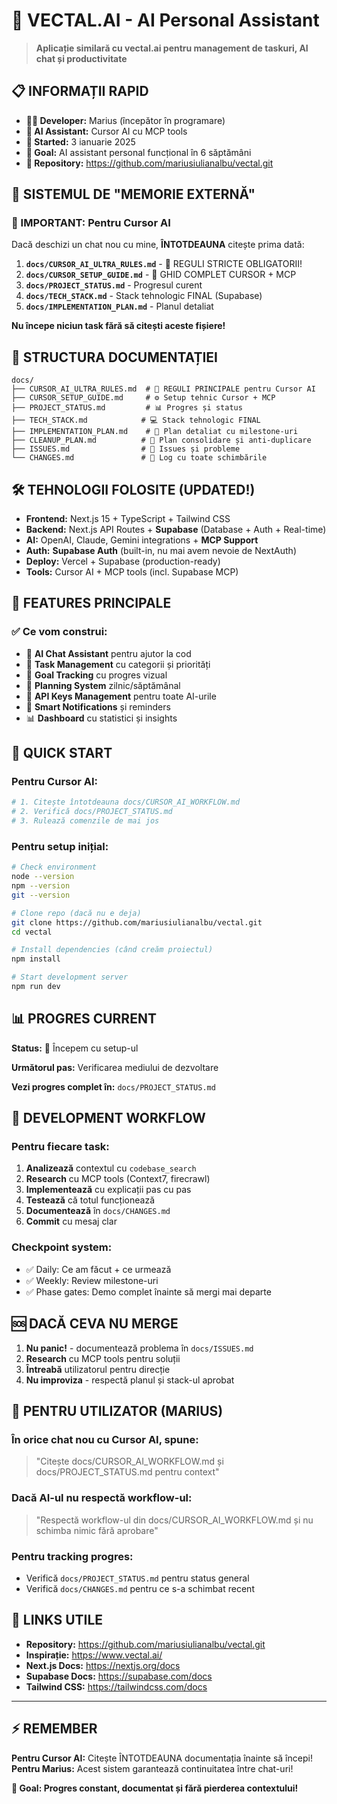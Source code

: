 # 🚀 VECTAL.AI - AI Personal Assistant

> **Aplicație similară cu vectal.ai pentru management de taskuri, AI chat și productivitate**

## 📋 INFORMAȚII RAPID

- **👨‍💻 Developer:** Marius (începător în programare)
- **🤖 AI Assistant:** Cursor AI cu MCP tools
- **📅 Started:** 3 ianuarie 2025
- **🎯 Goal:** AI assistant personal funcțional în 6 săptămâni
- **🔗 Repository:** https://github.com/mariusiulianalbu/vectal.git

## 🧠 SISTEMUL DE "MEMORIE EXTERNĂ"

### 🔴 IMPORTANT: Pentru Cursor AI
Dacă deschizi un chat nou cu mine, **ÎNTOTDEAUNA** citește prima dată:

1. **`docs/CURSOR_AI_ULTRA_RULES.md`** - 🚨 REGULI STRICTE OBLIGATORII!
2. **`docs/CURSOR_SETUP_GUIDE.md`** - 🎯 GHID COMPLET CURSOR + MCP
3. **`docs/PROJECT_STATUS.md`** - Progresul curent
4. **`docs/TECH_STACK.md`** - Stack tehnologic FINAL (Supabase)
5. **`docs/IMPLEMENTATION_PLAN.md`** - Planul detaliat

**Nu începe niciun task fără să citești aceste fișiere!**

## 📁 STRUCTURA DOCUMENTAȚIEI

```
docs/
├── CURSOR_AI_ULTRA_RULES.md  # 🤖 REGULI PRINCIPALE pentru Cursor AI
├── CURSOR_SETUP_GUIDE.md     # ⚙️ Setup tehnic Cursor + MCP
├── PROJECT_STATUS.md         # 📊 Progres și status
├── TECH_STACK.md            # 💻 Stack tehnologic FINAL
├── IMPLEMENTATION_PLAN.md    # 🚀 Plan detaliat cu milestone-uri
├── CLEANUP_PLAN.md          # 🧹 Plan consolidare și anti-duplicare
├── ISSUES.md                # 🐛 Issues și probleme
└── CHANGES.md               # 📝 Log cu toate schimbările
```

## 🛠️ TEHNOLOGII FOLOSITE (UPDATED!)

- **Frontend:** Next.js 15 + TypeScript + Tailwind CSS
- **Backend:** Next.js API Routes + **Supabase** (Database + Auth + Real-time)
- **AI:** OpenAI, Claude, Gemini integrations + **MCP Support**
- **Auth:** **Supabase Auth** (built-in, nu mai avem nevoie de NextAuth)
- **Deploy:** Vercel + Supabase (production-ready)
- **Tools:** Cursor AI + MCP tools (incl. Supabase MCP)

## 🎯 FEATURES PRINCIPALE

### ✅ Ce vom construi:
- 🤖 **AI Chat Assistant** pentru ajutor la cod
- 📝 **Task Management** cu categorii și priorități
- 🎯 **Goal Tracking** cu progres vizual
- 📅 **Planning System** zilnic/săptămânal
- 🔑 **API Keys Management** pentru toate AI-urile
- 🔔 **Smart Notifications** și reminders
- 📊 **Dashboard** cu statistici și insights

## 🚀 QUICK START

### Pentru Cursor AI:
```bash
# 1. Citește întotdeauna docs/CURSOR_AI_WORKFLOW.md
# 2. Verifică docs/PROJECT_STATUS.md
# 3. Rulează comenzile de mai jos
```

### Pentru setup inițial:
```bash
# Check environment
node --version
npm --version
git --version

# Clone repo (dacă nu e deja)  
git clone https://github.com/mariusiulianalbu/vectal.git
cd vectal

# Install dependencies (când creăm proiectul)
npm install

# Start development server
npm run dev
```

## 📊 PROGRES CURRENT

**Status:** 🔴 Începem cu setup-ul

**Următorul pas:** Verificarea mediului de dezvoltare

**Vezi progres complet în:** `docs/PROJECT_STATUS.md`

## 🔧 DEVELOPMENT WORKFLOW

### Pentru fiecare task:
1. **Analizează** contextul cu `codebase_search`
2. **Research** cu MCP tools (Context7, firecrawl)
3. **Implementează** cu explicații pas cu pas
4. **Testează** că totul funcționează
5. **Documentează** în `docs/CHANGES.md`
6. **Commit** cu mesaj clar

### Checkpoint system:
- ✅ Daily: Ce am făcut + ce urmează
- ✅ Weekly: Review milestone-uri
- ✅ Phase gates: Demo complet înainte să mergi mai departe

## 🆘 DACĂ CEVA NU MERGE

1. **Nu panic!** - documentează problema în `docs/ISSUES.md`
2. **Research** cu MCP tools pentru soluții
3. **Întreabă** utilizatorul pentru direcție
4. **Nu improviza** - respectă planul și stack-ul aprobat

## 📖 PENTRU UTILIZATOR (MARIUS)

### În orice chat nou cu Cursor AI, spune:
> "Citește docs/CURSOR_AI_WORKFLOW.md și docs/PROJECT_STATUS.md pentru context"

### Dacă AI-ul nu respectă workflow-ul:
> "Respectă workflow-ul din docs/CURSOR_AI_WORKFLOW.md și nu schimba nimic fără aprobare"

### Pentru tracking progres:
- Verifică `docs/PROJECT_STATUS.md` pentru status general
- Verifică `docs/CHANGES.md` pentru ce s-a schimbat recent

## 🔗 LINKS UTILE

- **Repository:** https://github.com/mariusiulianalbu/vectal.git
- **Inspirație:** https://www.vectal.ai/
- **Next.js Docs:** https://nextjs.org/docs
- **Supabase Docs:** https://supabase.com/docs
- **Tailwind CSS:** https://tailwindcss.com/docs

---

## ⚡ REMEMBER

**Pentru Cursor AI:** Citește ÎNTOTDEAUNA documentația înainte să începi!  
**Pentru Marius:** Acest sistem garantează continuitatea între chat-uri!

**🎯 Goal: Progres constant, documentat și fără pierderea contextului!** 